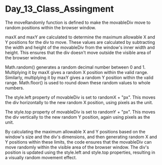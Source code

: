 # Day_13_Class_Assingment

The moveRandomly function is defined to make the movableDiv move to random positions within the browser window.

maxX and maxY are calculated to determine the maximum allowable X and Y positions for the div to move. These values are calculated by subtracting the width and height of the movableDiv from the window's inner width and height. This ensures that the div doesn't move outside the visible area of the browser window.

Math.random() generates a random decimal number between 0 and 1. Multiplying it by maxX gives a random X position within the valid range. Similarly, multiplying it by maxY gives a random Y position within the valid range. Math.floor() is used to round down these random values to whole numbers.

The style.left property of movableDiv is set to randomX + "px". This moves the div horizontally to the new random X position, using pixels as the unit.

The style.top property of movableDiv is set to randomY + "px". This moves the div vertically to the new random Y position, again using pixels as the unit.

By calculating the maximum allowable X and Y positions based on the window's size and the div's dimensions, and then generating random X and Y positions within these limits, the code ensures that the movableDiv can move randomly within the visible area of the browser window. The div's position is updated using the style.left and style.top properties, resulting in a visually random movement effect.
